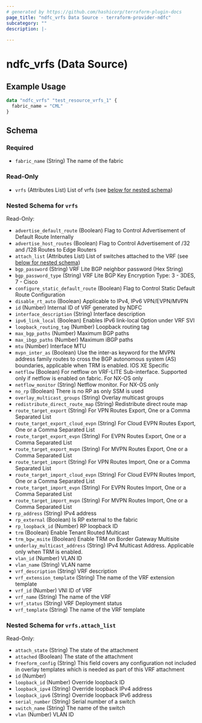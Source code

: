 ```yaml
---
# generated by https://github.com/hashicorp/terraform-plugin-docs
page_title: "ndfc_vrfs Data Source - terraform-provider-ndfc"
subcategory: ""
description: |-
  
---
```


# ndfc_vrfs (Data Source)



## Example Usage

```terraform
data "ndfc_vrfs" "test_resource_vrfs_1" {
  fabric_name = "CML"
}
```

<!-- schema generated by tfplugindocs -->
## Schema

### Required

- `fabric_name` (String) The name of the fabric

### Read-Only

- `vrfs` (Attributes List) List of vrfs (see [below for nested schema](#nestedatt--vrfs))

<a id="nestedatt--vrfs"></a>
### Nested Schema for `vrfs`

Read-Only:

- `advertise_default_route` (Boolean) Flag to Control Advertisement of Default Route Internally
- `advertise_host_routes` (Boolean) Flag to Control Advertisement of /32 and /128 Routes to Edge Routers
- `attach_list` (Attributes List) List of switches attached to the VRF (see [below for nested schema](#nestedatt--vrfs--attach_list))
- `bgp_password` (String) VRF Lite BGP neighbor password (Hex String)
- `bgp_password_type` (String) VRF Lite BGP Key Encryption Type: 3 - 3DES, 7 - Cisco
- `configure_static_default_route` (Boolean) Flag to Control Static Default Route Configuration
- `disable_rt_auto` (Boolean) Applicable to IPv4, IPv6 VPN/EVPN/MVPN
- `id` (Number) Internal ID of VRF generated by NDFC
- `interface_description` (String) Interface description
- `ipv6_link_local` (Boolean) Enables IPv6 link-local Option under VRF SVI
- `loopback_routing_tag` (Number) Loopback routing tag
- `max_bgp_paths` (Number) Maximum BGP paths
- `max_ibgp_paths` (Number) Maximum iBGP paths
- `mtu` (Number) Interface MTU
- `mvpn_inter_as` (Boolean) Use the inter-as keyword for the MVPN address family routes to cross the BGP autonomous system (AS) boundaries, applicable when TRM is enabled. IOS XE Specific
- `netflow` (Boolean) For netflow on VRF-LITE Sub-interface. Supported only if netflow is enabled on fabric. For NX-OS only
- `netflow_monitor` (String) Netflow monitor. For NX-OS only
- `no_rp` (Boolean) There is no RP as only SSM is used
- `overlay_multicast_groups` (String) Overlay multicast groups
- `redistribute_direct_route_map` (String) Redistribute direct route map
- `route_target_export` (String) For VPN Routes Export, One or a Comma Separated List
- `route_target_export_cloud_evpn` (String) For Cloud EVPN Routes Export, One or a Comma Separated List
- `route_target_export_evpn` (String) For EVPN Routes Export, One or a Comma Separated List
- `route_target_export_mvpn` (String) For MVPN Routes Export, One or a Comma Separated List
- `route_target_import` (String) For VPN Routes Import, One or a Comma Separated List
- `route_target_import_cloud_evpn` (String) For Cloud EVPN Routes Import, One or a Comma Separated List
- `route_target_import_evpn` (String) For EVPN Routes Import, One or a Comma Separated List
- `route_target_import_mvpn` (String) For MVPN Routes Import, One or a Comma Separated List
- `rp_address` (String) IPv4 address
- `rp_external` (Boolean) Is RP external to the fabric
- `rp_loopback_id` (Number) RP loopback ID
- `trm` (Boolean) Enable Tenant Routed Multicast
- `trm_bgw_msite` (Boolean) Enable TRM on Border Gateway Multisite
- `underlay_multicast_address` (String) IPv4 Multicast Address. Applicable only when TRM is enabled.
- `vlan_id` (Number) VLAN ID
- `vlan_name` (String) VLAN name
- `vrf_description` (String) VRF description
- `vrf_extension_template` (String) The name of the VRF extension template
- `vrf_id` (Number) VNI ID of VRF
- `vrf_name` (String) The name of the VRF
- `vrf_status` (String) VRF Deployment status
- `vrf_template` (String) The name of the VRF template

<a id="nestedatt--vrfs--attach_list"></a>
### Nested Schema for `vrfs.attach_list`

Read-Only:

- `attach_state` (String) The state of the attachment
- `attached` (Boolean) The state of the attachment
- `freeform_config` (String) This field covers any configuration not included in overlay templates which is needed as part of this VRF attachment
- `id` (Number)
- `loopback_id` (Number) Override loopback ID
- `loopback_ipv4` (String) Override loopback IPv4 address
- `loopback_ipv6` (String) Override loopback IPv6 address
- `serial_number` (String) Serial number of a switch
- `switch_name` (String) The name of the switch
- `vlan` (Number) VLAN ID
